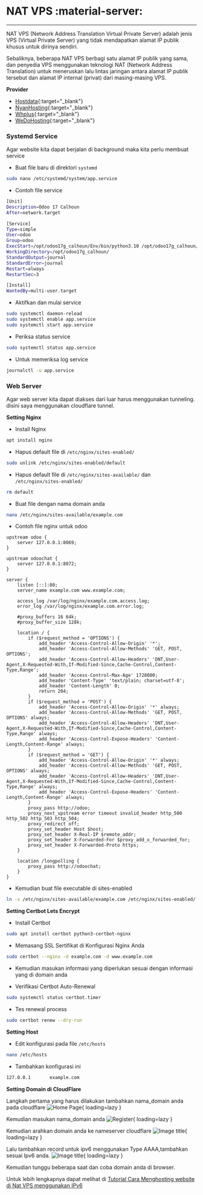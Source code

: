 # NAT VPS :material-server:
-------------------------------------------

NAT VPS (Network Address Translation Virtual Private Server) adalah jenis VPS (Virtual Private Server) yang tidak mendapatkan alamat IP publik khusus untuk dirinya sendiri.

Sebaliknya, beberapa NAT VPS berbagi satu alamat IP publik yang sama, dan penyedia VPS menggunakan teknologi NAT (Network Address Translation) untuk meneruskan lalu lintas jaringan antara alamat IP publik tersebut dan alamat IP internal (privat) dari masing-masing VPS.

**Provider**

* [Hostdata](https://hostdata.id/){:target="\_blank"}
* [NyanHosting](https://nyanhosting.id/){:target="\_blank"}
* [Whplus](https://www.whplus.com/){:target="\_blank"}
* [WeDoHosting](https://www.wdh.fr/en/vps/nat){:target="\_blank"}

### Systemd Service

Agar website kita dapat berjalan di background maka kita perlu membuat service

* Buat file baru di direktori `systemd`
```bash
sudo nano /etc/systemd/system/app.service
```

* Contoh file service
```bash
[Unit]
Description=Odoo 17 Calhoun
After=network.target

[Service]
Type=simple
User=odoo
Group=odoo
ExecStart=/opt/odoo17g_calhoun/Env/bin/python3.10 /opt/odoo17g_calhoun/odoo-bin -c /etc/odoo17g_calhoun.conf
WorkingDirectory=/opt/odoo17g_calhoun/
StandardOutput=journal
StandardError=journal
Restart=always
RestartSec=3

[Install]
WantedBy=multi-user.target
```

* Aktifkan dan mulai service
```bash
sudo systemctl daemon-reload
sudo systemctl enable app.service
sudo systemctl start app.service
```

* Periksa status service
```bash
sudo systemctl status app.service
```

* Untuk memeriksa log service
```bash
journalctl -u app.service
```

### Web Server

Agar web server kita dapat diakses dari luar harus menggunakan tunneling. disini saya menggunakan cloudflare tunnel.

**Setting Nginx**

* Install Nginx
```bash
apt install nginx
```

* Hapus default file di `/etc/nginx/sites-enabled/`
```bash
sudo unlink /etc/nginx/sites-enabled/default
```

* Hapus default file di `/etc/nginx/sites-available/` dan `/etc/nginx/sites-enabled/`
```bash
rm default
```

* Buat file dengan nama domain anda
```bash
nano /etc/nginx/sites-available/example.com
```

* Contoh file nginx untuk odoo
```nginx
upstream odoo {
    server 127.0.0.1:8069;
}

upstream odoochat {
	server 127.0.0.1:8072;
}

server {
    listen [::]:80;
    server_name example.com www.example.com;

    access_log /var/log/nginx/example.com.access.log;
    error_log /var/log/nginx/example.com.error.log;

    #proxy_buffers 16 64k;
    #proxy_buffer_size 128k;

    location / {
        if ($request_method = 'OPTIONS') {
            add_header 'Access-Control-Allow-Origin' '*';
            add_header 'Access-Control-Allow-Methods' 'GET, POST, OPTIONS';
            add_header 'Access-Control-Allow-Headers' 'DNT,User-Agent,X-Requested-With,If-Modified-Since,Cache-Control,Content-Type,Range';
            add_header 'Access-Control-Max-Age' 1728000;
            add_header 'Content-Type' 'text/plain; charset=utf-8';
            add_header 'Content-Length' 0;
            return 204;
        }
        if ($request_method = 'POST') {
            add_header 'Access-Control-Allow-Origin' '*' always;
            add_header 'Access-Control-Allow-Methods' 'GET, POST, OPTIONS' always;
            add_header 'Access-Control-Allow-Headers' 'DNT,User-Agent,X-Requested-With,If-Modified-Since,Cache-Control,Content-Type,Range' always;
            add_header 'Access-Control-Expose-Headers' 'Content-Length,Content-Range' always;
        }
        if ($request_method = 'GET') {
            add_header 'Access-Control-Allow-Origin' '*' always;
            add_header 'Access-Control-Allow-Methods' 'GET, POST, OPTIONS' always;
            add_header 'Access-Control-Allow-Headers' 'DNT,User-Agent,X-Requested-With,If-Modified-Since,Cache-Control,Content-Type,Range' always;
            add_header 'Access-Control-Expose-Headers' 'Content-Length,Content-Range' always;
        }
        proxy_pass http://odoo;
        proxy_next_upstream error timeout invalid_header http_500 http_502 http_503 http_504;
        proxy_redirect off;
        proxy_set_header Host $host;
        proxy_set_header X-Real-IP $remote_addr;
        proxy_set_header X-Forwarded-For $proxy_add_x_forwarded_for;
        proxy_set_header X-Forwarded-Proto https;
    }

    location /longpolling {
        proxy_pass http://odoochat;
    }
}
```

* Kemudian buat file executable di sites-enabled
```bash
ln -s /etc/nginx/sites-available/example.com /etc/nginx/sites-enabled/
```

**Setting Certbot Lets Encrypt**

* Install Certbot
```bash
sudo apt install certbot python3-certbot-nginx
```

* Memasang SSL Sertifikat di Konfigurasi Nginx Anda
```bash
sudo certbot --nginx -d example.com -d www.example.com
```

* Kemudian masukan informasi yang diperlukan sesuai dengan informasi yang di domain anda

* Verifikasi Certbot Auto-Renewal
```bash
sudo systemctl status certbot.timer
```

* Tes renewal process
```bash
sudo certbot renew --dry-run
```

**Setting Host**

* Edit konfigurasi pada file `/etc/hosts`
```bash
nano /etc/hosts
```

* Tambahkan konfigurasi ini
```bash
127.0.0.1       example.com
```

**Setting Domain di CloudFlare**

Langkah pertama yang harus dilakukan tambahkan nama_domain anda pada cloudflare
![Home Page](/my_documentation/assets/img/server/nat_vps/cloudflare_1.png){ loading=lazy }

Kemudian masukan nama_domain anda
![Register ](/my_documentation/assets/img/server/nat_vps/cloudflare_2.png){ loading=lazy }

Kemudian arahkan domain anda ke nameserver cloudflare
![Image title](/my_documentation/assets/img/server/nat_vps/cloudflare_3.png){ loading=lazy }

Lalu tambahkan record untuk ipv6 menggunakan Type AAAA,tambahkan sesuai Ipv6 anda.
![Image title](/my_documentation/assets/img/server/nat_vps/cloudflare_4.png){ loading=lazy }

Kemudian tunggu beberapa saat dan coba domain anda di browser.

Untuk lebih lengkapnya dapat melihat di [Tutorial Cara Menghosting website di Nat VPS menggunakan IPv6](https://hostdata.id/domain/tutorial-cara-menghosting-website-di-nat-vps-menggunakan-ipv6/)

